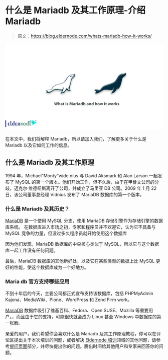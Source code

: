 # 什么是 Mariadb 及其工作原理-介绍 Mariadb

> 原文：<https://blog.eldernode.com/whats-mariadb-how-it-works/>

![What is Mariadb and how it works](img/b5fdd157fed4737518710287d406a5f8.png)

在本文中，我们将解释 Mariadb，所以请加入我们，了解更多关于什么是 Mariadb 以及它如何工作的信息。

## 什么是 Mariadb 及其工作原理

1994 年，Michael“Monty”wide nius 与 David Aksmark 和 Alan Larson 一起发布了 MySQL 的第一个版本。他们开始工作，但不久后，由于在甲骨文公司的分歧，迈克尔·维德纽斯离开了公司，并成立了马里亚 DB 公司。2009 年 1 月 22 日，该公司董事总经理 Vidnius 发布了 MariaDB 数据库的第一个版本。

### 什么是 Mariadb 及其历史？

[MariaDB](https://eldernode.com/mariadb-10-3-23-on-cpanel-breaks-the-mysql/) 是一个使用 MySQL 分支，使用 MariaDB 存储引擎作为存储引擎的数据库系统。
在数据库进入市场之初，专家和程序员并不欢迎它，认为它不具备与 MySQL 竞争的力量，但没过多久程序员就开始使用这个数据库

因为他们发现，MariaDB 数据库的中央核心类似于 MySQL，所以它与这个数据库一起工作没有任何问题。

最后，MariaDB 数据库的其他新好处，以及它在某些类型的数据上比 MySQL 更好的性能，使这个数据库成为一个好地方。

### Maria db 官方支持哪些应用

不到十年后的今天，主要公司都正式宣布支持该数据库，包括 PHPMyAdmin Kajona、MediaWiki、Plone、WordPress 和 Zend Firm work。

[MariaDB](https://eldernode.com/tag/mariadb-on-centos-8/) 数据库吸引了维基百科、Fedora、Open SUSE、Mozilla 等重要用户。，而且由于它的支持，可能很快就会成为 Linux 甚至 Windows 中数据库的第一张脸。

亲爱的用户，我们希望你会喜欢什么是 Mariadb 及其工作原理教程，你可以在评论区提出关于本次培训的问题，或者解决 [Eldernode 培训](https://eldernode.com/blog/)领域的其他问题，请参考[提问页面](https://eldernode.com/ask)部分，并尽快提出你的问题。腾出时间给其他用户和专家来回答你的问题。